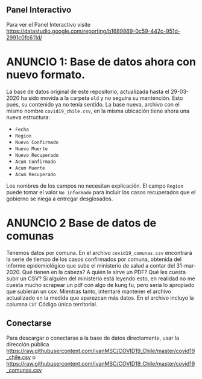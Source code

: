 ## Panel Interactivo
Para ver el Panel Interactivo visite https://datastudio.google.com/reporting/b1689869-0c59-442c-951d-2991c0fc611d/


# ANUNCIO 1: Base de datos ahora con nuevo formato.
La base de datos original de este repositorio, actualizada hasta el 29-03-2020 ha sido movida a la carpeta `old` y no seguira su mantención. Esto pues, su contenido ya no tenía sentido.
La base nueva, archivo con el mismo nombre `covid19_chile.csv`, en la misma ubicación tiene ahora una nueva estructura:
* `Fecha`
* `Region`
* `Nuevo Confirmado`
* `Nuevo Muerte`
* `Nuevo Recuperado`
* `Acum Confirmado`
* `Acum Muerte`
* `Acum Recuperado`

Los nombres de los campos no necesitan explicación. El campo `Region` puede tomar el valor `No informado` para incluir los casos recuperados que el gobierno se niega a entregar desglosados.

# ANUNCIO 2 Base de datos de comunas
Tenemos datos por comuna. En el archivo `covid19_comunas.csv` encontrará la serie de tiempo de los casos confirmados por comuna, obtenida del informe epidemiológico que sube el ministerio de salud a contar del 31-mar-2020. Qué tienen en la cabeza? A quién le sirve un PDF? Qué les cuesta subir un CSV? Si alguien del ministerio está leyendo esto, en realidad no me cuesta mucho scrapear un pdf con algo de kung fu, pero sería lo apropiado que subieran un csv. Mientras tanto, intentaré mantener el archivo actualizado en la medida que aparezcan más datos. En el archivo incluyo la columna `CUT` Código único territorial.

## Conectarse
Para descargar o conectarse a la base de datos directamente, usar la dirección pública https://raw.githubusercontent.com/ivanMSC/COVID19_Chile/master/covid19_chile.csv
o https://raw.githubusercontent.com/ivanMSC/COVID19_Chile/master/covid19_comunas.csv
